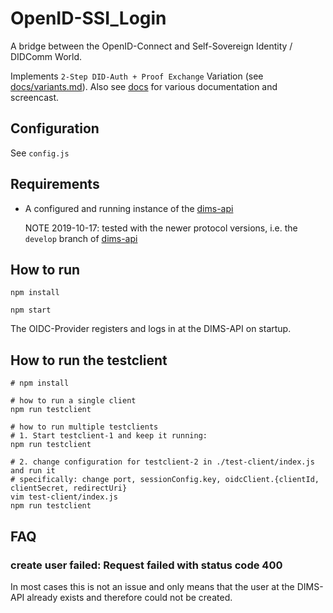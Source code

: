# OpenID-SSI_Login

A bridge between the OpenID-Connect and Self-Sovereign Identity / DIDComm World.

Implements `2-Step DID-Auth + Proof Exchange` Variation (see [docs/variants.md](docs/variants.md#2-step-did-auth-proof-exchange)). Also see [docs](docs) for various documentation and screencast.

## Configuration

See `config.js`

## Requirements

- A configured and running instance of the [dims-api](https://git.snet.tu-berlin.de/blockchain/dims/api)

  NOTE 2019-10-17: tested with the newer protocol versions, i.e. the `develop` branch of [dims-api](https://git.snet.tu-berlin.de/blockchain/dims/api)

## How to run

```shell
npm install

npm start
```

The OIDC-Provider registers and logs in at the DIMS-API on startup.

## How to run the testclient
```shell
# npm install

# how to run a single client
npm run testclient

# how to run multiple testclients
# 1. Start testclient-1 and keep it running:
npm run testclient

# 2. change configuration for testclient-2 in ./test-client/index.js and run it
# specifically: change port, sessionConfig.key, oidcClient.{clientId, clientSecret, redirectUri}
vim test-client/index.js
npm run testclient
```

## FAQ

### create user failed: Request failed with status code 400

In most cases this is not an issue and only means that the user at the DIMS-API already exists and therefore could not be created.
